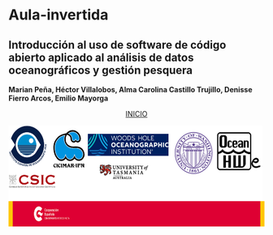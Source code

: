 # Aula-invertida
## Introducción al uso de software de código abierto aplicado al análisis de datos oceanográficos y gestión pesquera

**Marian Peña, Héctor Villalobos, Alma Carolina Castillo Trujillo, Denisse Fierro Arcos, Emilio Mayorga**




<p align="center">
  <a style="" href="Indice.md">INICIO</a>
</p>



<img     style="float: left;" src="instituciones.png" width="500" height="150"> 

<img     style="float: right;" src="AECID.png" width="600" height="50">
